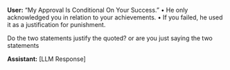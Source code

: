 **User:**
“My Approval Is Conditional On Your Success.”
	•	He only acknowledged you in relation to your achievements.
	•	If you failed, he used it as a justification for punishment.

Do the two statements justify the quoted? or are you just saying the two statements

**Assistant:**
[LLM Response]

